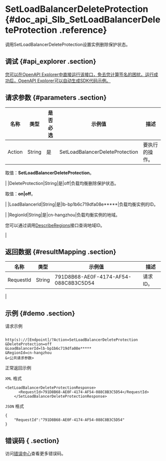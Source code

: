# SetLoadBalancerDeleteProtection {#doc_api_Slb_SetLoadBalancerDeleteProtection .reference}

调用SetLoadBalancerDeleteProtection设置实例删除保护状态。

## 调试 {#api_explorer .section}

[您可以在OpenAPI Explorer中直接运行该接口，免去您计算签名的困扰。运行成功后，OpenAPI Explorer可以自动生成SDK代码示例。](https://api.aliyun.com/#product=Slb&api=SetLoadBalancerDeleteProtection&type=RPC&version=2014-05-15)

## 请求参数 {#parameters .section}

|名称|类型|是否必选|示例值|描述|
|--|--|----|---|--|
|Action|String|是|SetLoadBalancerDeleteProtection|要执行的操作。

 取值：**SetLoadBalancerDeleteProtection**。

 |
|DeleteProtection|String|是|off|负载均衡删除保护状态。

 取值：**on|off**。

 |
|LoadBalancerId|String|是|lb-bp1b6c719dfa08e\*\*\*\*\*|负载均衡实例的ID。

 |
|RegionId|String|是|cn-hangzhou|负载均衡实例的地域。

 您可以通过调用[DescribeRegions](~~27584~~)接口查询地域ID。

 |

## 返回数据 {#resultMapping .section}

|名称|类型|示例值|描述|
|--|--|---|--|
|RequestId|String|791D8B68-AE0F-4174-AF54-088C8B3C5D54|请求ID。

 |

## 示例 {#demo .section}

请求示例

``` {#request_demo}

http(s)://[Endpoint]/?Action=SetLoadBalancerDeleteProtection
&DeleteProtection=off
&LoadBalancerId=lb-bp1b6c719dfa08e*****
&RegionId=cn-hangzhou
&<公共请求参数>

```

正常返回示例

`XML` 格式

``` {#xml_return_success_demo}
<SetLoadBalancerDeleteProtectionResponse>
	  <RequestId>791D8B68-AE0F-4174-AF54-088C8B3C5D54</RequestId>
    </SetLoadBalancerDeleteProtectionResponse>
```

`JSON` 格式

``` {#json_return_success_demo}
{
	"RequestId":"791D8B68-AE0F-4174-AF54-088C8B3C5D54"
}
```

## 错误码 { .section}

访问[错误中心](https://error-center.alibabacloud.com/status/product/Slb)查看更多错误码。

